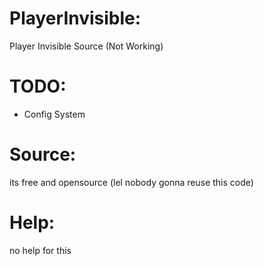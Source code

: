 # PlayerInvisible:
Player Invisible Source (Not Working)

# TODO:
- Config System

# Source:
its free and opensource (lel nobody gonna reuse this code)

# Help:
no help for this
